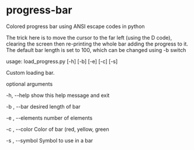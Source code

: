 # progress-bar
Colored progress bar using ANSI escape codes in python

The trick here is to move the cursor to the far left (using the D code), clearing the screen then re-printing the whole bar adding the progress to it.
The default bar length is set to 100, which can be changed using -b switch

usage: load_progress.py [-h] [-b] [-e] [-c] [-s]

Custom loading bar.

optional arguments

  -h, --help        show this help message and exit
  
  -b , --bar        desired length of bar
  
  -e , --elements   number of elements
  
  -c , --color      Color of bar (red, yellow, green
  
  -s , --symbol     Symbol to use in a bar
